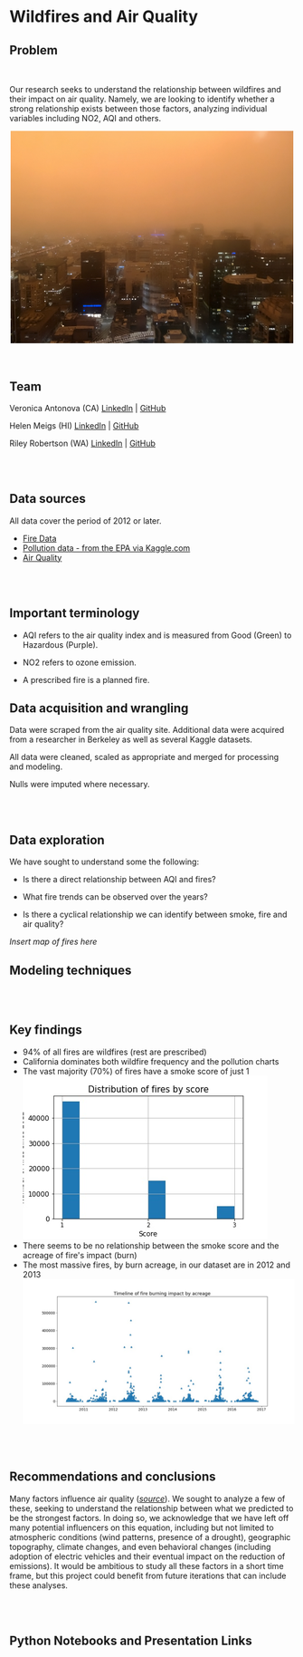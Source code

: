 # Wildfires and Air Quality

## Problem
</br>

Our research seeks to understand the relationship between wildfires and their impact on air quality. Namely, we are looking to identify whether a strong relationship exists between those factors, analyzing individual variables including NO2, AQI and others.

<p align=center>
<img src="./assets/orange_sky_sf.png" width=500 alt="San Francisco covered in smoke from California wildfires" title="San Francisco covered in smoke from California wildfires">
</p>


</br>

## Team

Veronica Antonova (CA) [LinkedIn](http://linkedin.com/in/vstepanova) | [GitHub](https://github.com/cotica)

Helen Meigs (HI) [LinkedIn](https://www.linkedin.com/in/helenbm/) | [GitHub](https://github.com/welcometohelen)

Riley Robertson (WA) [LinkedIn](https://www.linkedin.com/in/riley-d-robertson/) | [GitHub](https://github.com/rileydr)

</br></br>
## Data sources

All data cover the period of 2012 or later.

* [Fire Data](https://frap.fire.ca.gov/frap-projects/fire-perimeters/)
* [Pollution data - from the EPA via Kaggle.com](https://www.kaggle.com/sogun3/uspollution)
* [Air Quality](https://docs.airnowapi.org/files)
<!---* [CA EV purchases]()--->

</br></br>

## Important terminology

* AQI refers to the air quality index and is measured from Good (Green) to Hazardous (Purple).

* NO2 refers to ozone emission.

* A prescribed fire is a planned fire.


## Data acquisition and wrangling

Data were scraped from the air quality site. Additional data were acquired from a researcher in Berkeley as well as several Kaggle datasets.

All data were cleaned, scaled as appropriate and merged for processing and modeling.

Nulls were imputed where necessary.


</br></br>
## Data exploration

We have sought to understand some the following:

* Is there a direct relationship between AQI and fires?

* What fire trends can be observed over the years?

* Is there a cyclical relationship we can identify between smoke, fire and air quality?
 

_Insert map of fires here_

## Modeling techniques

</br></br>
## Key findings

* 94% of all fires are wildfires (rest are prescribed)
* California dominates both wildfire frequency and the pollution charts
* The vast majority (70%) of fires have a smoke score of just 1
![](./assets/fires_by_score.jpg)
* There seems to be no relationship between the smoke score and the acreage of fire's impact (burn)
* The most massive fires, by burn acreage, in our dataset are in 2012 and 2013
![](./assets/fire_by_acreage.jpg)

</br></br>
## Recommendations and conclusions

Many factors influence air quality (_[source](https://docs.google.com/document/d/11ob6Qt6jiWdM_G-ge4UOWN0kTx-5hHZep2QBnOp1yjY/edit?usp=sharing)_). We sought to analyze a few of these, seeking to understand the relationship between what we predicted to be the strongest factors. In doing so, we acknowledge that we have left off many potential influencers on this equation, including but not limited to atmospheric conditions (wind patterns, presence of a drought), geographic topography, climate changes, and even behavioral changes (including adoption of electric vehicles and their eventual impact on the reduction of emissions). It would be ambitious to study all these factors in a short time frame, but this project could benefit from future iterations that can include these analyses.


</br></br>
## Python Notebooks and Presentation Links
<!---
* [Main notebook report with findings]()
* [Scraping notebook]()
* [Modeling notebook]()
* [Slides](https://docs.google.com/presentation/d/10I3ZuSoi1APt5GTSe4lJPC51fLsKmMWfKAVmRrd-5NY/edit#slide=id.p) 
--->

<!---
<div style='float: center; padding=50px'>
<img src='https://github.com/rileydr/AirQuality-USWest/blob/main/assets/repository_banner_dark.png'>
</div>
--->
</br></br>
